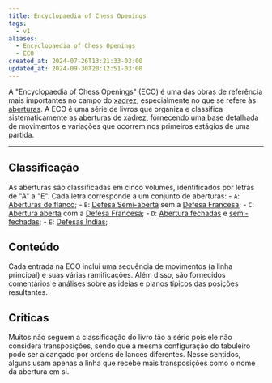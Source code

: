 ```yaml
---
title: Encyclopaedia of Chess Openings
tags:
  - v1
aliases:
  - Encyclopaedia of Chess Openings
  - ECO
created_at: 2024-07-26T13:21:33-03:00
updated_at: 2024-09-30T20:12:51-03:00
---
```


A "Encyclopaedia of Chess Openings" (ECO) é uma das obras de referência mais importantes no campo do [xadrez](../06/Xadrez.md), especialmente no que se refere às [aberturas](../../../../atomos/2024/07/26/Xadrez_Aberturas.md). A ECO é uma série de livros que organiza e classifica sistematicamente as [aberturas de xadrez](../../../../atomos/2024/07/26/Xadrez_Aberturas.md), fornecendo uma base detalhada de movimentos e variações que ocorrem nos primeiros estágios de uma partida. 

---

## Classificação
As aberturas são classificadas em cinco volumes, identificados por letras de "A" a "E". Cada letra corresponde a um conjunto de aberturas:
	- `A`: [Aberturas de flanco](../../../../atomos/2024/07/26/Xadrez_Aberturas_de_flanco.md);
	- `B`: [Defesa Semi-aberta](../../../../atomos/2024/07/07/Xadrez_Defesas_Semiabertas.md) sem a [Defesa Francesa](../../../../atomos/2024/07/07/Xadrez_Defesa_Francesa.md);
	- `C`: [Abertura aberta](../../../../atomos/2024/07/07/Xadrez_Aberturas_abertas.md) com a [Defesa Francesa](../../../../atomos/2024/07/07/Xadrez_Defesa_Francesa.md);
	- `D`: [Abertura fechadas](../../../../atomos/2024/07/07/Aberturas_fechadas.md) e [semi-fechadas](../../../../atomos/2024/07/07/Xadrez_Aberturas_semi_fechadas.md);
	- `E`: [Defesas Índias](../../../../atomos/2024/07/07/Xadrez_Defesas_indias.md);

## Conteúdo
Cada entrada na ECO inclui uma sequência de movimentos (a linha principal) e suas várias ramificações. Além disso, são fornecidos comentários e análises sobre as ideias e planos típicos das posições resultantes.

## Criticas
Muitos não seguem a classificação do livro tão a sério pois ele não considera transposições, sendo que a mesma configuração do tabuleiro pode ser alcançado por ordens de lances diferentes. Nesse sentidos, alguns usam apenas a linha que recebe mais transposições como o nome da abertura em si.